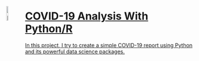 ## <a href="https://www.python.org/" ><img src="https://upload.wikimedia.org/wikipedia/commons/thumb/c/c3/Python-logo-notext.svg/600px-Python-logo-notext.svg.png" style="float:left; width: 10%; display: inline" alt="python"/>

# COVID-19 Analysis With Python/R

In this project, I try to create a simple COVID-19 report using Python and its powerful data science packages.
